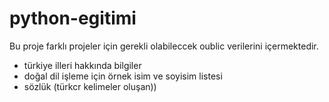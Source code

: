 # python-egitimi

 Bu proje farklı projeler için gerekli olabileccek oublic verilerini içermektedir.

  * türkiye illeri hakkında bilgiler
  * doğal dil işleme için örnek isim ve soyisim listesi
  * sözlük  (türkcr kelimeler oluşan))
